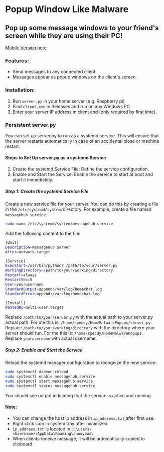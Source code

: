 # Popup Window Like Malware

## Pop up some message windows to your friend's screen while they are using their PC!

[Mobile Version here](https://github.com/Spec-DY/HomeMalwarePopups-Mobile)

### Features:

- Send messages to any connected client.
- Messages appear as popup windows on the client's screen.

### Installation:

1. Run `server.py` in your home server (e.g. Raspberry pi)
2. Find `client.exe` in Releases and run on any Windows PC
3. Enter your server IP address in client end (only required by first time).

### Persistent server.py

You can set up server.py to run as a systemd service. This will ensure that the server restarts automatically in case of an accidental close or machine restart.

#### Steps to Set Up server.py as a systemd Service

1.  Create the systemd Service File: Define the service configuration.
2.  Enable and Start the Service: Enable the service to start at boot and start it immediately.

##### Step 1: Create the systemd Service File

Create a new service file for your server. You can do this by creating a file in the `/etc/systemd/system/`directory. For example, create a file named `messagehub.service`:

```bash
sudo nano /etc/systemd/system/messagehub.service
```

Add the following content to the file:

```bash
[Unit]
Description=MessageHub Server
After=network.target

[Service]
ExecStart=/usr/bin/python3 /path/to/your/server.py
WorkingDirectory=/path/to/your/working/directory
Restart=always
RestartSec=5
User=yourusername
StandardOutput=append:/var/log/homechat.log
StandardError=append:/var/log/homechat.log

[Install]
WantedBy=multi-user.target
```

Replace `/path/to/your/server.py` with the actual path to your server.py actual path. For me this is: `/home/specdy/HomeMalwarePopups/server.py`. <br>Replace `/path/to/your/working/directory` with the directory where your server should run. For me this is: `/home/specdy/HomeMalwarePopups`. <br>Replace `yourusername` with actual username.

##### Step 2: Enable and Start the Service

Reload the systemd manager configuration to recognize the new service:

```bash
sudo systemctl daemon-reload
sudo systemctl enable messagehub.service
sudo systemctl start messagehub.service
sudo systemctl status messagehub.service
```

You should see output indicating that the service is active and running.

#### Note:

- You can change the host ip address in `ip_address.txt` after first use.
- Right click icon in system tray after minimized.
- `ip_address.txt` is located in `C:\Users\<Username>\AppData\Roaming\annoybox\`
- When clients receive message, it will be automatically copied to clipboard.
